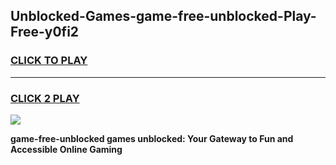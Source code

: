 
## Unblocked-Games-game-free-unblocked-Play-Free-y0fi2
<h3>
<a href="https://premium76.site?title=game-free-unblocked&ref=21A">CLICK TO PLAY</a></h3>
<hr>

<h3>
<a href="https://premium76.site?title=game-free-unblocked&ref=21A">CLICK 2 PLAY</a>
  
</h3>

<a href="https://premium76.site?title=game-free-unblocked&ref=21A"><img src="https://clearcache.store/games.png"></a>


**game-free-unblocked games unblocked: Your Gateway to Fun and Accessible Online Gaming**
